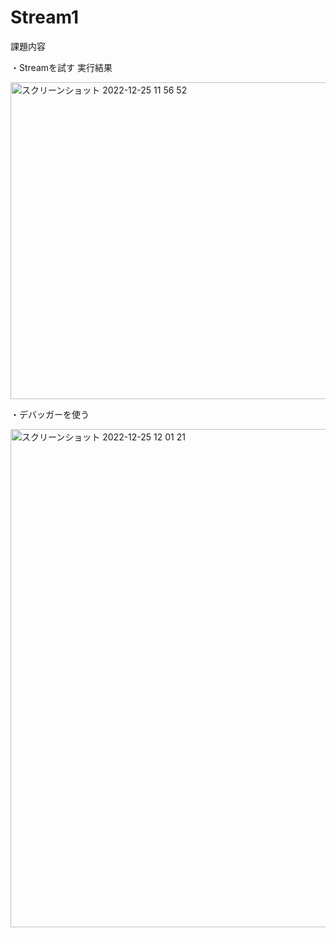 # Stream1
課題内容

・Streamを試す
実行結果

<img width="507" alt="スクリーンショット 2022-12-25 11 56 52" src="https://user-images.githubusercontent.com/120763272/209455670-79b8c115-7c75-43e9-8824-380af54a68ff.png">

・デバッガーを使う

<img width="797" alt="スクリーンショット 2022-12-25 12 01 21" src="https://user-images.githubusercontent.com/120763272/209455740-08a44f80-2ca0-4c34-a654-577030d82489.png">

